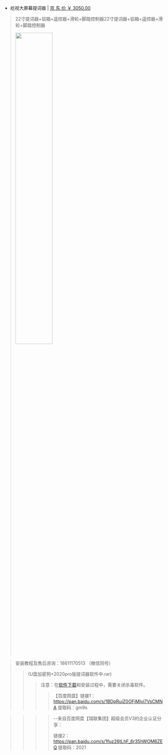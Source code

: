 - 屹视大屏幕提词器 | [京 东 价 ￥ 3050.00](https://item.jd.com/10030131096286.html) 

> 22寸提词器+铝箱+遥控器+滑轮+脚踏控制器22寸提词器+铝箱+遥控器+滑轮+脚踏控制器
> 
> <img src="https://reliancehk.github.io/bak/屹视提词器/jd.jpg" height="50%" width="50%" />

> 安装教程及售后咨询：18611170513 （微信同号）
>> (U盘加密狗+2020pro版提词器软件中.rar) 
>>> 注意：在[软件](https://github.com/RelianceHK/RelianceHK.github.io/blob/master/bak/%E5%B1%B9%E8%A7%86%E6%8F%90%E8%AF%8D%E5%99%A8/2020pro%E7%89%88%E6%8F%90%E8%AF%8D%E5%99%A8%E8%BD%AF%E4%BB%B6%E4%B8%AD.rar)[下载](https://raw.githubusercontent.com/RelianceHK/RelianceHK.github.io/master/bak/%E5%B1%B9%E8%A7%86%E6%8F%90%E8%AF%8D%E5%99%A8/2020pro%E7%89%88%E6%8F%90%E8%AF%8D%E5%99%A8%E8%BD%AF%E4%BB%B6%E4%B8%AD.rar)和安装过程中，需要关闭杀毒软件。
>>>> 【百度网盘】链接1：https://pan.baidu.com/s/1BDpRuiZ0OFjMIvi7VsCMNA  提取码：gm9s

>>>> --来自百度网盘【瑞联集团】超级会员V3的企业认证分享：
>>>> 
>>>> 链接2：https://pan.baidu.com/s/1fuz26tLhF_6r35hWOM6ZEQ  提取码：2021 



